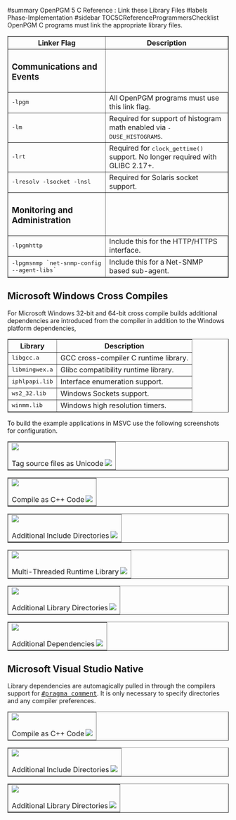 ﻿#summary OpenPGM 5 C Reference : Link these Library Files
#labels Phase-Implementation
#sidebar TOC5CReferenceProgrammersChecklist
OpenPGM C programs must link the appropriate library files.


<table cellpadding='5' border='1' cellspacing='0'>
<tr>
<th>Linker Flag</th>
<th>Description</th>
</tr>
<tr>
<td><h3>Communications and Events</h3></td>
</tr><tr>
<td><tt>-lpgm</tt></td>
<td>All OpenPGM programs must use this link flag.</td>
</tr><tr>
<td><tt>-lm</tt></td>
<td>Required for support of histogram math enabled via <tt>-DUSE_HISTOGRAMS</tt>.</td>
</tr><tr>
<td><tt>-lrt</tt></td>
<td>Required for <tt>clock_gettime()</tt> support.  No longer required with GLIBC 2.17+.</td>
</tr><tr>
<td><tt>-lresolv -lsocket -lnsl</tt></td>
<td>Required for Solaris socket support.</td>
</tr><tr>
<td><h3>Monitoring and Administration</h3></td>
</tr><tr>
<td><tt>-lpgmhttp </tt></td>
<td>Include this for the HTTP/HTTPS interface.</td>
</tr><tr>
<td><tt>-lpgmsnmp <code>`</code>net-snmp-config --agent-libs<code>`</code></tt></td>
<td>Include this for a Net-SNMP based sub-agent.</td>
</tr>
</table>


## Microsoft Windows Cross Compiles ##

For Microsoft Windows 32-bit and 64-bit cross compile builds additional dependencies are
introduced from the compiler in addition to the Windows platform dependencies,

<table cellpadding='5' border='1' cellspacing='0'>
<tr>
<th>Library</th>
<th>Description</th>
</tr>
<tr>
<td><tt>libgcc.a</tt></td>
<td>GCC cross-compiler C runtime library.</td>
</tr><tr>
<td><tt>libmingwex.a</tt></td>
<td>Glibc compatibility runtime library.</td>
</tr><tr>
<td><tt>iphlpapi.lib</tt></td>
<td>Interface enumeration support.</td>
</tr><tr>
<td><tt>ws2_32.lib</tt></td>
<td>Windows Sockets support.</td>
</tr><tr>
<td><tt>winmm.lib</tt></td>
<td>Windows high resolution timers.</td>
</tr>
</table>

To build the example applications in MSVC use the following screenshots for configuration.

<table cellpadding='5' border='1' cellspacing='0'>
<tr>
<td><a href='http://miru.hk/wiki/msvc-unicode.png'><img src='http://miru.hk/wiki/320px-msvc-unicode.png' /><br /><br /><img src='http://miru.hk/wiki/magnify-clip.png' align='right' /></a>Tag source files as Unicode</td>
</tr>
</table>

<table cellpadding='5' border='1' cellspacing='0'>
<tr>
<td><a href='http://miru.hk/wiki/msvc-compile as.png'><img src='http://miru.hk/wiki/320px-msvc-compile as.png' /><br /><br /><img src='http://miru.hk/wiki/magnify-clip.png' align='right' /></a>Compile as C++ Code</td>
</tr>
</table>

<table cellpadding='5' border='1' cellspacing='0'>
<tr>
<td><a href='http://miru.hk/wiki/msvc-includes.png'><img src='http://miru.hk/wiki/320px-msvc-includes.png' /><br /><br /><img src='http://miru.hk/wiki/magnify-clip.png' align='right' /></a>Additional Include Directories</td>
</tr>
</table>

<table cellpadding='5' border='1' cellspacing='0'>
<tr>
<td><a href='http://miru.hk/wiki/msvc-crt.png'><img src='http://miru.hk/wiki/320px-msvc-crt.png' /><br /><br /><img src='http://miru.hk/wiki/magnify-clip.png' align='right' /></a>Multi-Threaded Runtime Library</td>
</tr>
</table>

<table cellpadding='5' border='1' cellspacing='0'>
<tr>
<td><a href='http://miru.hk/wiki/msvc-libpath.png'><img src='http://miru.hk/wiki/320px-msvc-libpath.png' /><br /><br /><img src='http://miru.hk/wiki/magnify-clip.png' align='right' /></a>Additional Library Directories</td>
</tr>
</table>

<table cellpadding='5' border='1' cellspacing='0'>
<tr>
<td><a href='http://miru.hk/wiki/msvc-libs.png'><img src='http://miru.hk/wiki/320px-msvc-libs.png' /><br /><br /><img src='http://miru.hk/wiki/magnify-clip.png' align='right' /></a>Additional Dependencies</td>
</tr>
</table>

## Microsoft Visual Studio Native ##

Library dependencies are automagically pulled in through the compilers support for <tt><a href='http://msdn.microsoft.com/en-us/library/7f0aews7(v=vs.71).aspx'>#pragma comment</a></tt>.  It is only necessary to specify directories and any compiler preferences.

<table cellpadding='5' border='1' cellspacing='0'>
<tr>
<td><a href='http://miru.hk/wiki/msvc2010-compile as.png'><img src='http://miru.hk/wiki/320px-msvc2010-compile as.png' /><br /><br /><img src='http://miru.hk/wiki/magnify-clip.png' align='right' /></a>Compile as C++ Code</td>
</tr>
</table>

<table cellpadding='5' border='1' cellspacing='0'>
<tr>
<td><a href='http://miru.hk/wiki/msvc2010-includes.png'><img src='http://miru.hk/wiki/320px-msvc2010-includes.png' /><br /><br /><img src='http://miru.hk/wiki/magnify-clip.png' align='right' /></a>Additional Include Directories</td>
</tr>
</table>

<table cellpadding='5' border='1' cellspacing='0'>
<tr>
<td><a href='http://miru.hk/wiki/msvc2010-libpath.png'><img src='http://miru.hk/wiki/320px-msvc2010-libpath.png' /><br /><br /><img src='http://miru.hk/wiki/magnify-clip.png' align='right' /></a>Additional Library Directories</td>
</tr>
</table>
